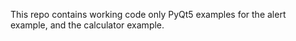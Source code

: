 This repo contains working code only PyQt5 examples for the alert example, and the calculator example.
